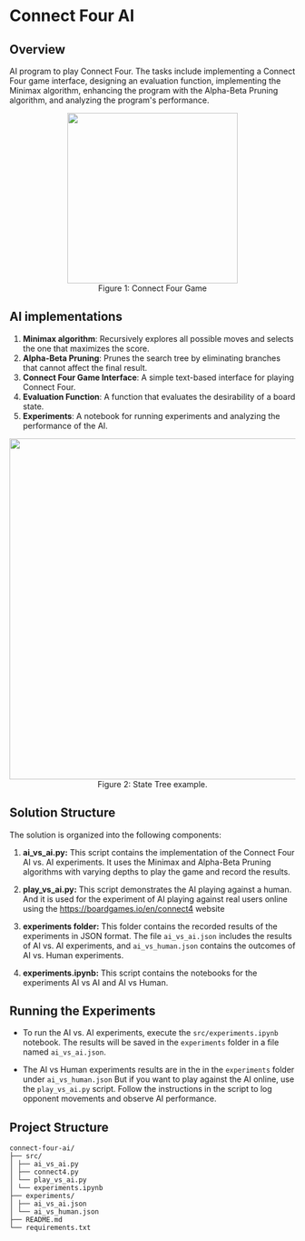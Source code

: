 # Connect Four AI

## Overview
AI program to play Connect Four. The tasks include implementing a Connect Four game interface, designing an evaluation function, implementing the Minimax algorithm, enhancing the program with the Alpha-Beta Pruning algorithm, and analyzing the program's performance.

<p align="center">
  <img src="https://www.roadtolarissa.com/wp-content/uploads/2012/09/c1.png" width="300">
  <br>
  Figure 1: Connect Four Game
</p>


## AI implementations
1. **Minimax algorithm**: Recursively explores all possible moves and selects the one that maximizes the score.
2. **Alpha-Beta Pruning**: Prunes the search tree by eliminating branches that cannot affect the final result.
3. **Connect Four Game Interface**: A simple text-based interface for playing Connect Four.
4. **Evaluation Function**: A function that evaluates the desirability of a board state.
5. **Experiments**: A notebook for running experiments and analyzing the performance of the AI.

<p align="center">
  <img src="https://miro.medium.com/v2/resize:fit:801/1*NKzsRiAxa_oiikgbLyLCyw.png" width="600">
  <br>
  Figure 2: State Tree example.
</p>








## Solution Structure
The solution is organized into the following components:

1. **ai_vs_ai.py:** This script contains the implementation of the Connect Four AI vs. AI experiments. It uses the Minimax and Alpha-Beta Pruning algorithms with varying depths to play the game and record the results.

2. **play_vs_ai.py:** This script demonstrates the AI playing against a human. And it is used for the experiment of AI playing against real users online using the https://boardgames.io/en/connect4 website

3. **experiments folder:** This folder contains the recorded results of the experiments in JSON format. The file `ai_vs_ai.json` includes the results of AI vs. AI experiments, and `ai_vs_human.json` contains the outcomes of AI vs. Human experiments.

4. **experiments.ipynb:** This script contains the notebooks for the experiments AI vs AI and AI vs Human.


## Running the Experiments
- To run the AI vs. AI experiments, execute the `src/experiments.ipynb` notebook. The results will be saved in the `experiments` folder in a file named `ai_vs_ai.json`. 

- The AI vs Human experiments results are in the in the `experiments` folder under `ai_vs_human.json` But if you want to play against the AI online, use the `play_vs_ai.py` script. Follow the instructions in the script to log opponent movements and observe AI performance.

## Project Structure
```
connect-four-ai/
├── src/
│ ├── ai_vs_ai.py
│ ├── connect4.py
│ └── play_vs_ai.py
│ └── experiments.ipynb
├── experiments/
│ ├── ai_vs_ai.json
│ └── ai_vs_human.json
├── README.md
└── requirements.txt
```
